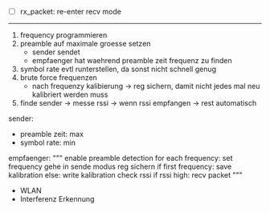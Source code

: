 * [ ] rx_packet: re-enter recv mode

---
1. frequency programmieren
2. preamble auf maximale groesse setzen
   - sender sendet
   - empfaenger hat waehrend preamble zeit frequenz zu finden
3. symbol rate evtl runterstellen, da sonst nicht schnell genug
4. brute force frequenzen
   - nach frequenzy kalibierung -> reg sichern, damit nicht jedes mal neu kalibriert werden muss
5. finde sender -> messe rssi -> wenn rssi empfangen -> rest automatisch

sender:
- preamble zeit: max
- symbol rate: min

empfaenger:
"""
enable preamble detection
for each frequency:
  set frequency
  gehe in sende modus
  reg sichern
  if first frequency:
    save kalibration
  else:
    write kalibration
  check rssi
  if rssi high:
    recv packet
"""


* WLAN
* Interferenz Erkennung




